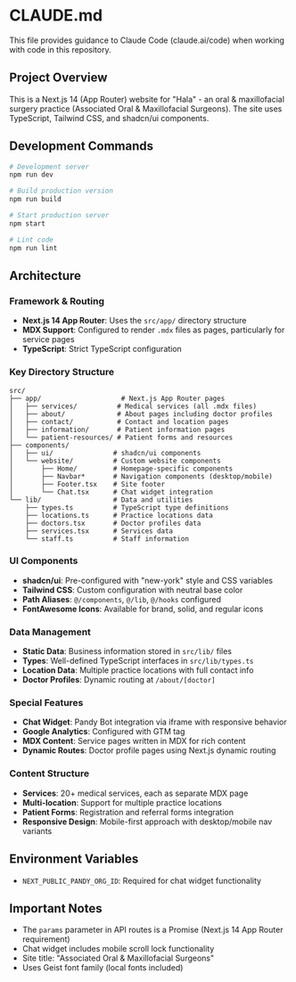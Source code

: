 # CLAUDE.md

This file provides guidance to Claude Code (claude.ai/code) when working with code in this repository.

## Project Overview

This is a Next.js 14 (App Router) website for "Hala" - an oral & maxillofacial surgery practice (Associated Oral & Maxillofacial Surgeons). The site uses TypeScript, Tailwind CSS, and shadcn/ui components.

## Development Commands

```bash
# Development server
npm run dev

# Build production version
npm run build

# Start production server
npm start

# Lint code
npm run lint
```

## Architecture

### Framework & Routing
- **Next.js 14 App Router**: Uses the `src/app/` directory structure
- **MDX Support**: Configured to render `.mdx` files as pages, particularly for service pages
- **TypeScript**: Strict TypeScript configuration

### Key Directory Structure
```
src/
├── app/                    # Next.js App Router pages
│   ├── services/          # Medical services (all .mdx files)
│   ├── about/             # About pages including doctor profiles
│   ├── contact/           # Contact and location pages
│   ├── information/       # Patient information pages
│   └── patient-resources/ # Patient forms and resources
├── components/
│   ├── ui/               # shadcn/ui components
│   └── website/          # Custom website components
│       ├── Home/         # Homepage-specific components
│       ├── Navbar*       # Navigation components (desktop/mobile)
│       ├── Footer.tsx    # Site footer
│       └── Chat.tsx      # Chat widget integration
└── lib/                  # Data and utilities
    ├── types.ts          # TypeScript type definitions
    ├── locations.ts      # Practice locations data
    ├── doctors.tsx       # Doctor profiles data
    ├── services.tsx      # Services data
    └── staff.ts          # Staff information
```

### UI Components
- **shadcn/ui**: Pre-configured with "new-york" style and CSS variables
- **Tailwind CSS**: Custom configuration with neutral base color
- **Path Aliases**: `@/components`, `@/lib`, `@/hooks` configured
- **FontAwesome Icons**: Available for brand, solid, and regular icons

### Data Management
- **Static Data**: Business information stored in `src/lib/` files
- **Types**: Well-defined TypeScript interfaces in `src/lib/types.ts`
- **Location Data**: Multiple practice locations with full contact info
- **Doctor Profiles**: Dynamic routing at `/about/[doctor]`

### Special Features
- **Chat Widget**: Pandy Bot integration via iframe with responsive behavior
- **Google Analytics**: Configured with GTM tag
- **MDX Content**: Service pages written in MDX for rich content
- **Dynamic Routes**: Doctor profile pages using Next.js dynamic routing

### Content Structure
- **Services**: 20+ medical services, each as separate MDX page
- **Multi-location**: Support for multiple practice locations
- **Patient Forms**: Registration and referral forms integration
- **Responsive Design**: Mobile-first approach with desktop/mobile nav variants

## Environment Variables
- `NEXT_PUBLIC_PANDY_ORG_ID`: Required for chat widget functionality

## Important Notes
- The `params` parameter in API routes is a Promise (Next.js 14 App Router requirement)
- Chat widget includes mobile scroll lock functionality
- Site title: "Associated Oral & Maxillofacial Surgeons"
- Uses Geist font family (local fonts included)